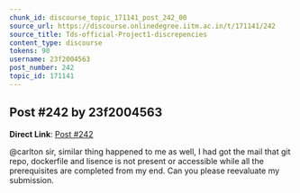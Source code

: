 ```yaml
---
chunk_id: discourse_topic_171141_post_242_00
source_url: https://discourse.onlinedegree.iitm.ac.in/t/171141/242
source_title: Tds-official-Project1-discrepencies
content_type: discourse
tokens: 90
username: 23f2004563
post_number: 242
topic_id: 171141
---
```


## Post #242 by 23f2004563

**Direct Link**: [Post #242](https://discourse.onlinedegree.iitm.ac.in/t/171141/242)

@carlton sir, similar thing happened to me as well, I had got the mail that git repo, dockerfile and lisence is not present or accessible while all the prerequisites are completed from my end. Can you please reevaluate my submission.
